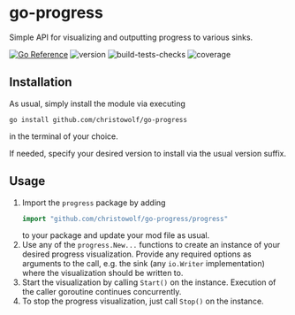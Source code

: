 # go-progress
Simple API for visualizing and outputting progress to various sinks.

[![Go Reference](https://pkg.go.dev/badge/github.com/christowolf/go-progress.svg)](https://pkg.go.dev/github.com/christowolf/go-progress) ![version](https://img.shields.io/github/v/release/ChristoWolf/go-progress?color=purple&style=flat-square) ![build-tests-checks](https://img.shields.io/github/workflow/status/ChristoWolf/go-progress/Go/main?label=build%2C%20tests%20and%20other%20checks&style=flat-square) ![coverage](https://img.shields.io/codecov/c/github/ChristoWolf/go-progress?style=flat-square)

## Installation
As usual, simply install the module via executing
```
go install github.com/christowolf/go-progress
```
in the terminal of your choice.

If needed, specify your desired version to install via the usual version suffix.

## Usage
1. Import the `progress` package by adding
   ```go
   import "github.com/christowolf/go-progress/progress"
   ```
   to your package and update your mod file as usual.
2. Use any of the `progress.New...` functions to create an instance of your desired progress visualization.
Provide any required options as arguments to the call, e.g. the sink (any `io.Writer` implementation) where the visualization should be written to.
3. Start the visualization by calling `Start()` on the instance.
Execution of the caller goroutine continues concurrently.
4. To stop the progress visualization, just call `Stop()` on the instance.